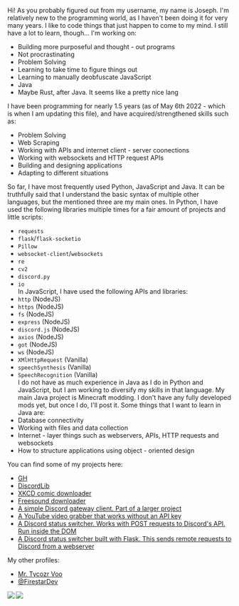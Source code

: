 Hi!
As you probably figured out from my username, my name is Joseph. I'm relatively new to the programming world, as I haven't been doing it for very many years. I like to code things that just happen to come to my mind. I still have a lot to learn, though...
I'm working on:
- Building more purposeful and thought - out programs
- Not procrastinating
- Problem Solving
- Learning to take time to figure things out
- Learning to manually deobfuscate JavaScript
- Java
- Maybe Rust, after Java. It seems like a pretty nice lang

I have been programming for nearly 1.5 years (as of May 6th 2022 - which is when I am updating this file), and have acquired/strengthened skills such as:
- Problem Solving
- Web Scraping
- Working with APIs and internet client - server coonections
- Working with websockets and HTTP request APIs
- Building and designing applications
- Adapting to different situations

So far, I have most frequently used Python, JavaScript and Java. It can be truthfully said that I understand the basic syntax of multiple other languages, but the mentioned three are my main ones.
In Python, I have used the following libraries multiple times for a fair amount of projects and little scripts:
- `requests`
- `flask`/`flask-socketio`
- `Pillow`
- `websocket-client`/`websockets`
- `re`
- `cv2`
- `discord.py`
- `io`<br>
In JavaScript, I have used the following APIs and libraries:
-  `http` (NodeJS)
-  `https` (NodeJS)
-  `fs` (NodeJS)
-  `express` (NodeJS)
-  `discord.js` (NodeJS)
-  `axios` (NodeJS)
-  `got` (NodeJS)
-  `ws` (NodeJS)
-  `XMlHttpRequest` (Vanilla)
-  `speechSynthesis` (Vanilla)
-  `SpeechRecognition` (Vanilla)<br>
I do not have as much experience in Java as I do in Python and JavaScript, but I am working to diversify my skills in that language. My main Java project is Minecraft modding. I don't have any fully developed mods yet, but once I do, I'll post it.
Some things that I want to learn in Java are:
- Database connectivity
- Working with files and data collection
- Internet - layer things such as webservers, APIs, HTTP requests and websockets
- How to structure applications using object - oriented design

You can find some of my projects here:<br>
- <a href="https://github.com/TycozrVoo/Projects/tree/main/gh">GH</a><br>
- <a href="https://github.com/jdl-joseph/DiscordLib">DiscordLib</a><br>
- <a href="https://github.com/jdl-joseph/Modules/blob/main/misc/xkcd_downloader.py">XKCD comic downloader</a><br>
- <a href="https://github.com/jdl-joseph/Modules/blob/main/misc/freesound_dl.py">Freesound downloader</a><br>
- <a href="https://github.com/TycozrVoo/Projects/blob/main/discord_gateway_client.py">A simple Discord gateway client. Part of a larger project</a><br>
- <a href="https://github.com/jdl-joseph/Modules/blob/main/Google/YouTubeWrapper.py">A YouTube video grabber that works without an API key</a><br>
- <a href="https://github.com/jdl-joseph/Modules/blob/main/Discord/status_switcher.js">A Discord status switcher. Works with POST requests to Discord's API. Run inside the DOM</a><br>
- <a href="https://github.com/jdl-joseph/Modules/blob/main/Discord/remote_requests_status_switcher.py">A Discord status switcher built with Flask. This sends remote requests to Discord from a webserver</a><br>

My other profiles:<br>
- <a href="https://github.com/TycozrVoo">Mr. Tycozr Voo</a><br>
- <a href="https://replit.com/@FirestarDev">@FirestarDev</a>

<img align="left" src="https://github-readme-stats.vercel.app/api?username=jdl-joseph&count_private=true&show_icons=true&theme=radical&hide_border=true"/>
<img align="left" src="https://github-readme-stats.vercel.app/api/top-langs/?username=jdl-joseph&layout=compact&theme=radical&hide_border=true&card_width=250"/>
